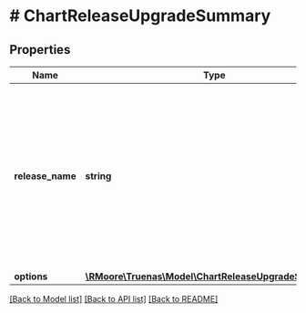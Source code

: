 # # ChartReleaseUpgradeSummary

## Properties

Name | Type | Description | Notes
------------ | ------------- | ------------- | -------------
**release_name** | **string** | Retrieve upgrade summary for &#x60;release_name&#x60; which will include which container images will be updated and changelog for &#x60;options.item_version&#x60; chart version specified if applicable. If only container images need to be updated, changelog will be &#x60;null&#x60;. | [optional]
**options** | [**\RMoore\Truenas\Model\ChartReleaseUpgradeSummary1**](ChartReleaseUpgradeSummary1.md) |  | [optional]

[[Back to Model list]](../../README.md#models) [[Back to API list]](../../README.md#endpoints) [[Back to README]](../../README.md)

